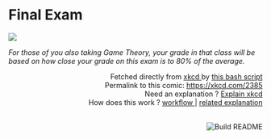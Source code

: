 # <b>Final Exam</b>

[![](https://imgs.xkcd.com/comics/final_exam.png)](https://xkcd.com/2385)

<i>For those of you also taking Game Theory, your grade in that class will be based on how close your grade on this exam is to 80% of the average.</i>

<div align="right">
  Fetched directly from
  <a href="https://xkcd.com">
    xkcd
  </a>
  by
  <a href="https://github.com/Vanille-N/Vanille-N/blob/master/fetch">
    this bash script
  </a>
</div>
<div align="right">
  Permalink to this comic:
  <a href="https://xkcd.com/2385">
    https://xkcd.com/2385
  </a>
</div>
<div align="right">
  Need an explanation ?
  <a href="https://www.explainxkcd.com/wiki/index.php/2385">
    Explain xkcd
  </a>
</div>
<div align="right">
  How does this work ?
  <a href="https://github.com/Vanille-N/Vanille-N/blob/master/.github/workflows/build.yml">
    workflow
  </a>
  |
  <a href="https://simonwillison.net/2020/Jul/10/self-updating-profile-readme/">
    related explanation
  </a>
</div><br>

<a href="https://github.com/Vanille-N/Vanille-N/actions"><img src="https://github.com/Vanille-N/Vanille-N/workflows/Build%20README/badge.svg" align="right" alt="Build README"></a>
